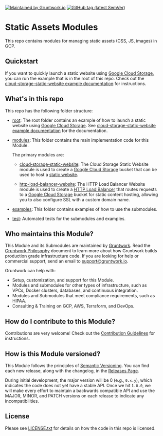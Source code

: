 [![Maintained by Gruntwork.io](https://img.shields.io/badge/maintained%20by-gruntwork.io-%235849a6.svg)](https://gruntwork.io/?ref=repo_google_static_assets)
[![GitHub tag (latest SemVer)](https://img.shields.io/github/tag/gruntwork-io/terraform-google-static-assets.svg?label=latest)](https://github.com/gruntwork-io/terraform-google-static-assets/releases/latest)

# Static Assets Modules

This repo contains modules for managing static assets (CSS, JS, images) in GCP.

## Quickstart

If you want to quickly launch a static website using [Google Cloud Storage](https://cloud.google.com/storage/), 
you can run the example that is in the root of this repo. Check out the [cloud-storage-static-website example documentation](https://github.com/gruntwork-io/terraform-google-static-assets/blob/master/examples/cloud-storage-static-website) for instructions.

## What's in this repo

This repo has the following folder structure:

* [root](https://github.com/gruntwork-io/terraform-google-static-assets/tree/master): The root folder contains an example of how to launch a static website using [Google Cloud Storage](https://cloud.google.com/storage/). See [cloud-storage-static-website example documentation](https://github.com/gruntwork-io/terraform-google-static-assets/blob/master/examples/cloud-storage-static-website) for the documentation.

* [modules](https://github.com/gruntwork-io/terraform-google-static-assets/blob/master/modules): This folder contains the main implementation code for this Module.

  The primary modules are:

    * [cloud-storage-static-website](https://github.com/gruntwork-io/terraform-google-static-assets/blob/master/modules/cloud-storage-static-website): 
    The Cloud Storage Static Website module is used to create a [Google Cloud Storage](https://cloud.google.com/storage/) 
    bucket that can be used to host a [static website](https://cloud.google.com/storage/docs/hosting-static-website).

    * [http-load-balancer-website](https://github.com/gruntwork-io/terraform-google-static-assets/blob/master/modules/http-load-balancer-website): 
    The HTTP Load Balancer Website module is used to create a [HTTP Load Balancer](https://cloud.google.com/load-balancing/docs/https/) 
    that routes requests to a [Google Cloud Storage](https://cloud.google.com/storage/) bucket for static content hosting, 
    allowing you to also configure SSL with a custom domain name.

* [examples](https://github.com/gruntwork-io/terraform-google-static-assets/blob/master/examples): This folder contains examples of how to use the submodules.

* [test](https://github.com/gruntwork-io/terraform-google-static-assets/blob/master/test): Automated tests for the submodules and examples.

## Who maintains this Module?

This Module and its Submodules are maintained by [Gruntwork](http://www.gruntwork.io/). Read the [Gruntwork Philosophy](/GRUNTWORK_PHILOSOPHY.md) document to learn more about how Gruntwork builds production grade infrastructure code. If you are looking for help or commercial support, send an email to
[support@gruntwork.io](mailto:support@gruntwork.io?Subject=Google%20Static%20Assets%20Module).

Gruntwork can help with:

* Setup, customization, and support for this Module.
* Modules and submodules for other types of infrastructure, such as VPCs, Docker clusters, databases, and continuous
  integration.
* Modules and Submodules that meet compliance requirements, such as HIPAA.
* Consulting & Training on GCP, AWS, Terraform, and DevOps.


## How do I contribute to this Module?

Contributions are very welcome! Check out the [Contribution Guidelines](/CONTRIBUTING.md) for instructions.


## How is this Module versioned?

This Module follows the principles of [Semantic Versioning](http://semver.org/). You can find each new release, along
with the changelog, in the [Releases Page](../../releases).

During initial development, the major version will be 0 (e.g., `0.x.y`), which indicates the code does not yet have a stable API. Once we hit `1.0.0`, we will make every effort to maintain a backwards compatible API and use the MAJOR, MINOR, and PATCH versions on each release to indicate any incompatibilities.


## License

Please see [LICENSE.txt](/LICENSE.txt) for details on how the code in this repo is licensed.
